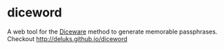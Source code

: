 diceword
========

A web tool for the [Diceware](http://world.std.com/~reinhold/diceware.html) method to generate memorable passphrases.
Checkout http://deluks.github.io/diceword

